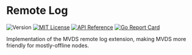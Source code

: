 # Remote Log

![Version](https://img.shields.io/github/tag/status-im/remote-log.svg)
[![MIT License](https://img.shields.io/badge/license-MIT-blue.svg)](LICENSE)
[![API Reference](
https://camo.githubusercontent.com/915b7be44ada53c290eb157634330494ebe3e30a/68747470733a2f2f676f646f632e6f72672f6769746875622e636f6d2f676f6c616e672f6764646f3f7374617475732e737667
)](https://godoc.org/github.com/status-im/remote-log) [![Go Report Card](https://goreportcard.com/badge/github.com/status-im/remote-log)](https://goreportcard.com/report/github.com/status-im/remote-log)

Implementation of the MVDS remote log extension, making MVDS more friendly for mostly-offline nodes.
